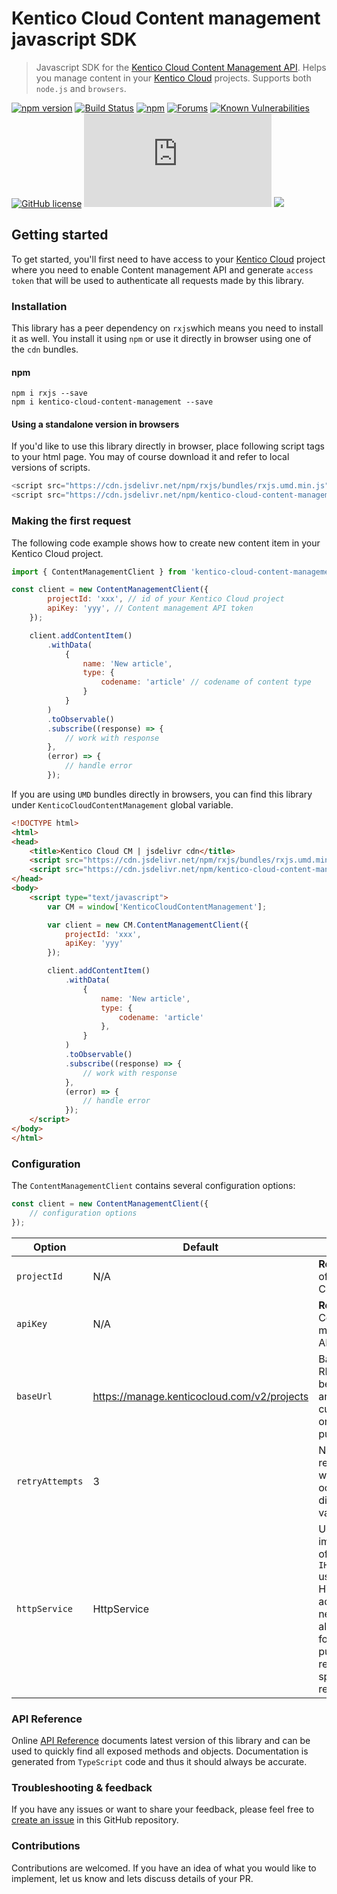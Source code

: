 # Kentico Cloud Content management javascript SDK

> Javascript SDK for the [Kentico Cloud Content Management API](https://developer.kenticocloud.com/v1/reference#content-management-api-v2). Helps you manage content in your [Kentico Cloud](https://kenticocloud.com/) projects. Supports both `node.js` and `browsers`.

[![npm version](https://badge.fury.io/js/kentico-cloud-content-management.svg)](https://www.npmjs.com/package/kentico-cloud-content-management)
[![Build Status](https://api.travis-ci.org/Kentico/kentico-cloud-js.svg?branch=master)](https://travis-ci.org/Kentico/kentico-cloud-js)
[![npm](https://img.shields.io/npm/dt/kentico-cloud-content-management.svg)](https://www.npmjs.com/package/kentico-cloud-delivery)
[![Forums](https://img.shields.io/badge/chat-on%20forums-orange.svg)](https://forums.kenticocloud.com)
[![Known Vulnerabilities](https://snyk.io/test/github/Kentico/kentico-cloud-js/badge.svg)](https://snyk.io/test/github/kentico/kentico-cloud-js)
[![GitHub license](https://img.shields.io/github/license/Kentico/kentico-cloud-js.svg)](https://github.com/Kentico/kentico-cloud-js)
![Gzip bundle](http://img.badgesize.io/https://cdn.jsdelivr.net/npm/kentico-cloud-content-management/_bundles/kentico-cloud-cm-sdk.umd.min.js?compression=gzip)
[![](https://data.jsdelivr.com/v1/package/npm/kentico-cloud-content-management/badge)](https://www.jsdelivr.com/package/npm/kentico-cloud-content-management)


## Getting started

To get started, you'll first need to have access to your [Kentico Cloud](https://kenticocloud.com/) project where you need to enable Content management API and generate `access token` that will be used to authenticate all requests made by this library.

### Installation

This library has a peer dependency on `rxjs`which means you need to install it as well. You install it using `npm` or use it directly in browser using one of the `cdn` bundles. 

#### npm

```
npm i rxjs --save
npm i kentico-cloud-content-management --save
```

#### Using a standalone version in browsers

If you'd like to use this library directly in browser, place following script tags to your html page. You may of course download it and refer to local versions of scripts.

```javascript
<script src="https://cdn.jsdelivr.net/npm/rxjs/bundles/rxjs.umd.min.js"></script>
<script src="https://cdn.jsdelivr.net/npm/kentico-cloud-content-management/_bundles/kentico-cloud-cm-sdk.umd.min.js"></script>
```

### Making the first request

The following code example shows how to create new content item in your Kentico Cloud project.

```javascript
import { ContentManagementClient } from 'kentico-cloud-content-management';

const client = new ContentManagementClient({
        projectId: 'xxx', // id of your Kentico Cloud project
        apiKey: 'yyy', // Content management API token
    });

    client.addContentItem()
        .withData(
            {
                name: 'New article',
                type: {
                    codename: 'article' // codename of content type
                }
            }
        )
        .toObservable()
        .subscribe((response) => {
            // work with response
        },
        (error) => {
            // handle error
        });
```

If you are using `UMD` bundles directly in browsers, you can find this library under `KenticoCloudContentManagement` global variable. 

```html
<!DOCTYPE html>
<html>
<head>
	<title>Kentico Cloud CM | jsdelivr cdn</title>
    <script src="https://cdn.jsdelivr.net/npm/rxjs/bundles/rxjs.umd.min.js"></script>
    <script src="https://cdn.jsdelivr.net/npm/kentico-cloud-content-management/_bundles/kentico-cloud-cm-sdk.umd.min.js"></script>
</head>
<body>
    <script type="text/javascript">
        var CM = window['KenticoCloudContentManagement'];

		var client = new CM.ContentManagementClient({
			projectId: 'xxx',
			apiKey: 'yyy'
		});

		client.addContentItem()
            .withData(
                {
                    name: 'New article',
                    type: {
                        codename: 'article'
                    },
                }
            )
            .toObservable()
            .subscribe((response) => {
                // work with response
            },
            (error) => {
                // handle error
            });
	</script>
</body>
</html>
```

### Configuration

The `ContentManagementClient` contains several configuration options:

```javascript
const client = new ContentManagementClient({
    // configuration options
});
```

| Option  | Default | Description |
| ------------- | ------------- | ------------- |
| `projectId` | N/A | **Required** - Id of your Kentico Cloud project  |
| `apiKey` | N/A  | **Required** - Content management API Token  |
| `baseUrl` | https://manage.kenticocloud.com/v2/projects  | Base URL of REST api. Can be useful if you are using custom proxy or for testing purposes |
| `retryAttempts` | 3 |  Number of retry attempts when error occures. To disable set the value to 0. |
| `httpService` | HttpService  | Used to inject implementation of `IHttpService` used to make HTTP request across network. Can also be useful for testing purposes by returning specified responses. |

### API Reference

Online [API Reference](https://kentico.github.io/kentico-cloud-js/content-management) documents latest version of this library and can be used to quickly find all exposed methods and objects. Documentation is generated from `TypeScript` code and thus it should always be accurate.

### Troubleshooting & feedback

If you have any issues or want to share your feedback, please feel free to [create an issue](https://github.com/Kentico/kentico-cloud-js/issues/new/choose) in this GitHub repository.

### Contributions

Contributions are welcomed. If you have an idea of what you would like to implement, let us know and lets discuss details of your PR.
